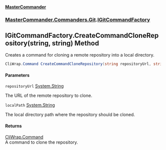 #### [MasterCommander](MasterCommander.md 'MasterCommander')
### [MasterCommander.Commanders.Git](MasterCommander.Commanders.Git.md 'MasterCommander.Commanders.Git').[IGitCommandFactory](IGitCommandFactory.md 'MasterCommander.Commanders.Git.IGitCommandFactory')

## IGitCommandFactory.CreateCommandCloneRepository(string, string) Method

Creates a command for cloning a remote repository into a local directory.

```csharp
CliWrap.Command CreateCommandCloneRepository(string repositoryUrl, string localPath);
```
#### Parameters

<a name='MasterCommander.Commanders.Git.IGitCommandFactory.CreateCommandCloneRepository(string,string).repositoryUrl'></a>

`repositoryUrl` [System.String](https://docs.microsoft.com/en-us/dotnet/api/System.String 'System.String')

The URL of the remote repository to clone.

<a name='MasterCommander.Commanders.Git.IGitCommandFactory.CreateCommandCloneRepository(string,string).localPath'></a>

`localPath` [System.String](https://docs.microsoft.com/en-us/dotnet/api/System.String 'System.String')

The local directory path where the repository should be cloned.

#### Returns
[CliWrap.Command](https://docs.microsoft.com/en-us/dotnet/api/CliWrap.Command 'CliWrap.Command')  
A command to clone the repository.